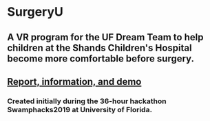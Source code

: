 # SurgeryU

## A VR program for the UF Dream Team to help children at the Shands Children's Hospital become more comfortable before surgery.

## [Report, information, and demo](https://devpost.com/software/dream-team-surgeryu "SurgeryU - Devpost")

### Created initially during the 36-hour hackathon Swamphacks2019 at University of Florida.
